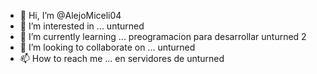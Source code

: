 - 👋 Hi, I’m @AlejoMiceli04
- 👀 I’m interested in ... unturned
- 🌱 I’m currently learning ... preogramacion para desarrollar unturned 2
- 💞️ I’m looking to collaborate on ... unturned
- 📫 How to reach me ... en servidores de unturned

<!---
AlejoMiceli04/AlejoMiceli04 is a ✨ special ✨ repository because its `README.md` (this file) appears on your GitHub profile.
You can click the Preview link to take a look at your changes.
--->
